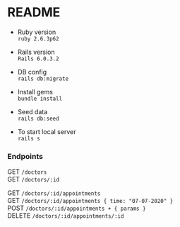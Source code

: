 # README

* Ruby version  
`ruby 2.6.3p62`

* Rails version  
`Rails 6.0.3.2`

* DB config  
`rails db:migrate`

* Install gems  
`bundle install` 

* Seed data  
`rails db:seed`

* To start local server  
`rails s`

### Endpoints
GET `/doctors`   
GET `/doctors/:id`   

GET `/doctors/:id/appointments`   
GET `/doctors/:id/appointments { time: "07-07-2020" }`   
POST `/doctors/:id/appointments + { params }`   
DELETE `/doctors/:id/appointments/:id`
